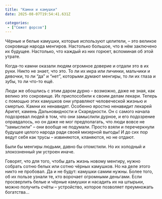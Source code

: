 ```yaml
---
title: "Камни и камушки"
date: 2025-08-07T19:54:41.631Z

categories:
 - ["Сюжет форсов"]
---
```


Чёрные и белые камушки, которые используют целители, – это великое
сокровище народа менгиров. Настолько большое, что в нём заключено их
будущее. Настолько, что каждый из них горюет, вспоминая об этой утрате.

Когда-то камни оказали людям огромное доверие и отдали это в их руки.
Никто не знает, что это. То ли их икра или личинки, мальчики и девочки,
то ли “да” и “нет”, которыми думают менгиры, то ли их глаза и зубы, то
ли что-то ещё.

Люди же обошлись с этим даром дурно – возможно, даже не зная, как велико
это сокровище. Их приспособили к своим делам лекари. Теперь с помощью
этих камушков они управляют человеческой жизнью и смертью. Камни их
ненавидят. Особенно яростно ненавидит лекарей Аригет, камень
Дальновидности и Скаредности. Он с самого начала подозревал людей в том,
что они замыслили дурное, и его подозрение оправдалось, но он даже не
мог предполагать, что люди вовсе не “замыслили” – они вообще не
подумали. Просто взяли и перечеркнули будущее целого народа ради своей
мизерной выгоды! И до сих пор ведут себя как трусы – извиняются,
кланяются, но не отдают.

Были бы менгиры людьми, давно бы отомстили. Но их холодный и
злокозненный ум устроен иначе.

Говорят, что для того, чтобы дать жизнь новому менгиру, нужно собрать
сотню белых или сотню чёрных камушков. Но на деле этого никто не
пробовал. Да и не будут: камушки самим нужны. Более того, об их пользе
узнали те, кто ворочает огромными деньгами. Если просверлить белые и
чёрные камушки и насадить их на штырьки, можно получить счёты –
устройство, которое позволяет преумножать богатства…
